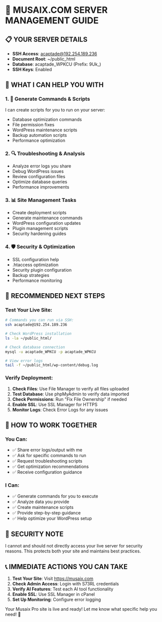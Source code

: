 # 🔧 MUSAIX.COM SERVER MANAGEMENT GUIDE

## 📋 YOUR SERVER DETAILS
- **SSH Access**: acaptade@192.254.189.236
- **Document Root**: ~/public_html
- **Database**: acaptade_WPKCU (Prefix: 9Uk_)
- **SSH Keys**: Enabled

## 🚀 WHAT I CAN HELP YOU WITH

### 1. 📝 Generate Commands & Scripts
I can create scripts for you to run on your server:
- Database optimization commands
- File permission fixes
- WordPress maintenance scripts
- Backup automation scripts
- Performance optimization

### 2. 🔍 Troubleshooting & Analysis
- Analyze error logs you share
- Debug WordPress issues
- Review configuration files
- Optimize database queries
- Performance improvements

### 3. 📊 Site Management Tasks
- Create deployment scripts
- Generate maintenance commands
- WordPress configuration updates
- Plugin management scripts
- Security hardening guides

### 4. 🛡️ Security & Optimization
- SSL configuration help
- .htaccess optimization
- Security plugin configuration
- Backup strategies
- Performance monitoring

## 🔧 RECOMMENDED NEXT STEPS

### Test Your Live Site:
```bash
# Commands you can run via SSH:
ssh acaptade@192.254.189.236

# Check WordPress installation
ls -la ~/public_html/

# Check database connection
mysql -u acaptade_WPKCU -p acaptade_WPKCU

# View error logs
tail -f ~/public_html/wp-content/debug.log
```

### Verify Deployment:
1. **Check Files**: Use File Manager to verify all files uploaded
2. **Test Database**: Use phpMyAdmin to verify data imported
3. **Check Permissions**: Run "Fix File Ownership" if needed
4. **Enable SSL**: Use SSL Manager for HTTPS
5. **Monitor Logs**: Check Error Logs for any issues

## 🎯 HOW TO WORK TOGETHER

### You Can:
- ✅ Share error logs/output with me
- ✅ Ask for specific commands to run
- ✅ Request troubleshooting scripts
- ✅ Get optimization recommendations
- ✅ Receive configuration guidance

### I Can:
- ✅ Generate commands for you to execute
- ✅ Analyze data you provide
- ✅ Create maintenance scripts
- ✅ Provide step-by-step guidance
- ✅ Help optimize your WordPress setup

## 🚨 SECURITY NOTE
I cannot and should not directly access your live server for security reasons. This protects both your site and maintains best practices.

## 📞 IMMEDIATE ACTIONS YOU CAN TAKE

1. **Test Your Site**: Visit https://musaix.com
2. **Check Admin Access**: Login with S73RL credentials
3. **Verify AI Features**: Test each AI tool functionality
4. **Enable SSL**: Use SSL Manager in cPanel
5. **Set Up Monitoring**: Configure error logging

Your Musaix Pro site is live and ready! Let me know what specific help you need! 🎵